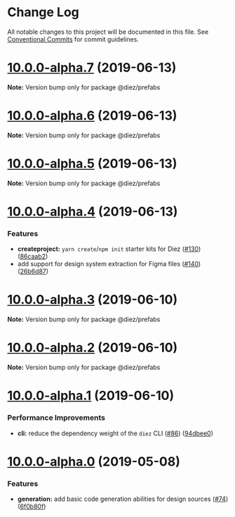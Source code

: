 # Change Log

All notable changes to this project will be documented in this file.
See [Conventional Commits](https://conventionalcommits.org) for commit guidelines.

# [10.0.0-alpha.7](https://github.com/diez/diez/compare/v10.0.0-alpha.6...v10.0.0-alpha.7) (2019-06-13)

**Note:** Version bump only for package @diez/prefabs





# [10.0.0-alpha.6](https://github.com/diez/diez/compare/v10.0.0-alpha.5...v10.0.0-alpha.6) (2019-06-13)

**Note:** Version bump only for package @diez/prefabs





# [10.0.0-alpha.5](https://github.com/diez/diez/compare/v10.0.0-alpha.4...v10.0.0-alpha.5) (2019-06-13)

**Note:** Version bump only for package @diez/prefabs





# [10.0.0-alpha.4](https://github.com/diez/diez/compare/v10.0.0-alpha.3...v10.0.0-alpha.4) (2019-06-13)


### Features

* **createproject:** `yarn create`/`npm init` starter kits for Diez ([#130](https://github.com/diez/diez/issues/130)) ([86caab2](https://github.com/diez/diez/commit/86caab2))
* add support for design system extraction for Figma files ([#140](https://github.com/diez/diez/issues/140)) ([26b6d87](https://github.com/diez/diez/commit/26b6d87))





# [10.0.0-alpha.3](https://github.com/diez/diez/compare/v10.0.0-alpha.2...v10.0.0-alpha.3) (2019-06-10)

**Note:** Version bump only for package @diez/prefabs





# [10.0.0-alpha.2](https://github.com/diez/diez/compare/v10.0.0-alpha.1...v10.0.0-alpha.2) (2019-06-10)

**Note:** Version bump only for package @diez/prefabs





# [10.0.0-alpha.1](https://github.com/diez/diez/compare/v10.0.0-alpha.0...v10.0.0-alpha.1) (2019-06-10)


### Performance Improvements

* **cli:** reduce the dependency weight of the `diez` CLI ([#86](https://github.com/diez/diez/issues/86)) ([94dbee0](https://github.com/diez/diez/commit/94dbee0))





# [10.0.0-alpha.0](https://github.com/diez/diez/compare/v1.0.0-beta.5...v10.0.0-alpha.0) (2019-05-08)


### Features

* **generation:** add basic code generation abilities for design sources ([#74](https://github.com/diez/diez/issues/74)) ([6f0b80f](https://github.com/diez/diez/commit/6f0b80f))
